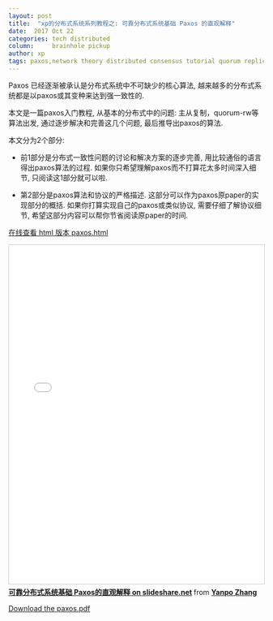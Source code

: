 ```yaml
---
layout: post
title:  "xp的分布式系统系列教程之: 可靠分布式系统基础 Paxos 的直观解释"
date:  2017 Oct 22
categories: tech distributed
column:     brainhole pickup
author: xp
tags: paxos,network theory distributed consensus tutorial quorum replication
---
```


Paxos 已经逐渐被承认是分布式系统中不可缺少的核心算法,
越来越多的分布式系统都是以paxos或其变种来达到强一致性的.

本文是一篇paxos入门教程, 从基本的分布式中的问题:
主从复制，quorum-rw等算法出发,
通过逐步解决和完善这几个问题, 最后推导出paxos的算法.

本文分为2个部分:

-   前1部分是分布式一致性问题的讨论和解决方案的逐步完善,
    用比较通俗的语言得出paxos算法的过程.
    如果你只希望理解paxos而不打算花太多时间深入细节, 只阅读这1部分就可以啦.

-   第2部分是paxos算法和协议的严格描述.
    这部分可以作为paxos原paper的实现部分的概括.
    如果你打算实现自己的paxos或类似协议, 需要仔细了解协议细节,
    希望这部分内容可以帮你节省阅读原paper的时间.
<!--more-->

<p><a href="/post-res/paxos-slide/pdf/paxos.html">在线查看 html 版本 paxos.html</a></p>

<iframe src="/post-res/paxos-slide/pdf/paxos.html"
        width="800"
        height="668"
        frameborder="0"
        marginwidth="0"
        marginheight="0"
        scrolling="no"
        style="border:1px solid #CCC; border-width:1px; margin-bottom:5px; max-width: 100%;"
        allowfullscreen> </iframe>

<div style="margin-bottom:5px">
    <strong> <a
        href="//www.slideshare.net/drmingdrmer/paxos-51731377" title="可靠分布式系统基础 Paxos的直观解释"
        target="_blank">可靠分布式系统基础 Paxos的直观解释 on slideshare.net</a>
    </strong>
    from
    <strong><a href="//www.slideshare.net/drmingdrmer" target="_blank">Yanpo Zhang</a></strong>
</div>

<p><a href="/post-res/paxos-slide/pdf/paxos.pdf">Download the paxos.pdf</a></p>
